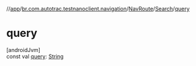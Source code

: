 //[app](../../../../index.md)/[br.com.autotrac.testnanoclient.navigation](../../index.md)/[NavRoute](../index.md)/[Search](index.md)/[query](query.md)

# query

[androidJvm]\
const val [query](query.md): [String](https://kotlinlang.org/api/latest/jvm/stdlib/kotlin/-string/index.html)
